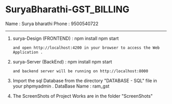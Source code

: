 # SuryaBharathi-GST_BILLING

Name : Surya bharathi 
Phone : 9500540722

____________________________________________________________________

1. surya-Design (FRONTEND) : 
        npm install
        npm start
    ```       
   and open http://localhost:4200 in your browser to access the Web Application .

2. surya-Server (BackEnd)  : 
		npm install
        npm start
    ```       
   and backend server will be running on http://localhost:8000 

3. Import the sql Database from the directory "DATABASE - SQL" file in your phpmyadmin .
        DataBase Name   :  ram_gst 


4. The ScreenShots of Project Works are in the folder "ScreenShots"        
